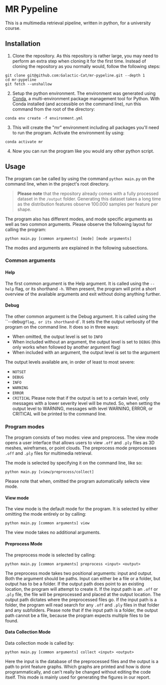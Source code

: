 # MR Pypeline
This is a multimedia retrieval pipeline, written in python, for a university course.

## Installation
1. Clone the repository.
As this repository is rather large, you may need to perform an extra step when cloning it for the first time.
Instead of cloning the repository as you normally would, follow the following steps:
```
git clone git@github.com:Galactic-Cat/mr-pypeline.git --depth 1
cd mr-pypeline
git fetch --unshallow
```
2. Setup the python environment.
The environment was generated using [Conda](https://docs.conda.io/en/latest/miniconda.html), a multi-environment package management tool for Python.
With Conda installed (and accessible on the command line), run this command from the root of the directory:
```
conda env create -f environment.yml
```
3. This will create the "mr" environment including all packages you'll need to run the program.
Activate the environment by using:
```
conda activate mr
```
4. Now you can run the program like you would any other python script.

## Usage
The program can be called by using the command `python main.py` on the command line, when in the project's root directory.

> **Please note** that the repository already comes with a fully processed dataset in the `/output` folder.
> Generating this dataset takes a long time as the distribution features observe 100.000 samples per feature per shape.

The program also has different modes, and mode specific arguments as well as two common arguments.
Please observe the following layout for calling the program:
```
python main.py [common arguments] [mode] [mode arguments]
```
The modes and arguments are explained in the following subsections.

### Common arguments
#### Help
The first common argument is the Help argument.
It is called using the `--help` flag, or its shorthand `-h`.
When present, the program will print a short overview of the available arguments and exit without doing anything further.

#### Debug
The other common argument is the Debug argument.
It is called using the ``--debug` flag, or its shorthand `-d`.
It sets the the output verbosity of the program on the command line.
It does so in three ways:
* When omitted, the output level is set to `INFO`
* When included without an argument, the output level is set to `DEBUG` (this only works when followed by another argument flag)
* When included with an argument, the output level is set to the argument

The output levels available are, in order of least to most severe:
* `NOTSET`
* `DEBUG`
* `INFO`
* `WARNING`
* `ERROR`
* `CRITICAL`
Please note that if the output is set to a certain level, only messages with a lower severity level will be muted.
So, when setting the output level to WARNING, messages with level WARNING, ERROR, or CRITICAL will be printed to the command line.

### Program modes
The program consists of two modes: view and preprocess.
The view mode opens a user interface that allows users to view `.off` and `.ply` files as 3D meshes, wireframes, or point clouds.
The preprocess mode preprocesses `.off` and `.ply` files for multimedia retrieval.

The mode is selected by specifying it on the command line, like so:
```
python main.py [view/preprocess/collect]
```
Please note that when, omitted the program automatically selects view mode.

#### View mode
The view mode is the default mode for the program.
It is selected by either omitting the mode entirely or by calling:
```
python main.py [common arguments] view
```
The view mode takes no additional arguments.

#### Preprocess Mode
The preprocess mode is selected by calling:
```
python main.py [common arguments] preprocess <input> <output>
```
The preprocess mode takes two positional arguments: input and output.
Both the argument should be paths. Input can either be a file or a folder, but output has to be a folder.
If the output path does point to an existing location, the program will attempt to create it.
If the input path is an `.off` or `.ply` file, the file will be preprocessed and placed at the output location.
The output path dictates where the preprocessed files go.
If the input path is a folder, the program will read search for any `.off` and `.ply` files in that folder and any subfolders.
Please note that if the input path is a folder, the output path cannot be a file, because the program expects multiple files to be found.

#### Data Collection Mode
Data collection mode is called by:
```
python main.py [common arguments] collect <input> <output>
```
Here the input is the database of the preprocessed files and the output is a path to print feature graphs.
Which graphs are printed and how is done programmatically, and can't really be changed without editing the code itself.
This mode is mainly used for generating the figures in our report.